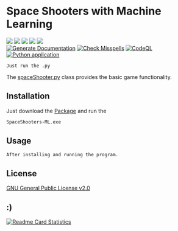 # Space Shooters with Machine Learning

[![](https://img.shields.io/github/v/release/jmne/SpaceShooter-ML?style=flat-square)](https://github.com/jmne/SpaceShooter-ML/releases)
[![](https://img.shields.io/github/issues/jmne/SpaceShooter-ML?style=flat-square)](https://github.com/jmne/SpaceShooter-ML/issues)
[![](https://img.shields.io/github/issues-pr/jmne/SpaceShooter-ML?style=flat-square)](https://github.com/jmne/SpaceShooter-ML/pulls)
[![](https://img.shields.io/github/license/jmne/SpaceShooter-ML?style=flat-square)](https://github.com/jmne/SpaceShooter-ML/blob/main/LICENSE)
[![](https://img.shields.io/github/languages/code-size/jmne/SpaceShooter-ML?style=flat-square)](https://github.com/jmne/SpaceShooter-ML/tree/main/src)<br>
[![Generate Documentation](https://github.com/jmne/SpaceShooter-ML/actions/workflows/generate-docs.yml/badge.svg)](https://github.com/jmne/SpaceShooter-ML/actions/workflows/generate-docs.yml)
[![Check Misspells](https://github.com/jmne/SpaceShooter-ML/actions/workflows/misspell.yml/badge.svg)](https://github.com/jmne/SpaceShooter-ML/actions/workflows/misspell.yml)
[![CodeQL](https://github.com/jmne/SpaceShooter-ML/actions/workflows/codeql-analysis.yml/badge.svg)](https://github.com/jmne/SpaceShooter-ML/actions/workflows/codeql-analysis.yml)
[![Python application](https://github.com/jmne/SpaceShooter-ML/actions/workflows/python-app.yml/badge.svg)](https://github.com/jmne/SpaceShooter-ML/actions/workflows/python-app.yml)

```
Just run the .py
```

The [spaceShooter.py](src/game/spaceShooter.py) class provides the basic game functionality.

## Installation

Just download the [Package](https://github.com/janmenne/SpaceShooter-ML/releases/latest) and run the

```bash
SpaceShooters-ML.exe
```

## Usage

```
After installing and running the program.
```

## License

[GNU General Public License v2.0](https://github.com/jancodet/SpaceShooter-ML/blob/main/LICENSE)

## :)

[![Readme Card Statistics](https://github-readme-stats.vercel.app/api/pin/?username=jmne&repo=SpaceShooter-ML&theme=dark)](https://github.com/jmne/SpaceShooter-ML/)

